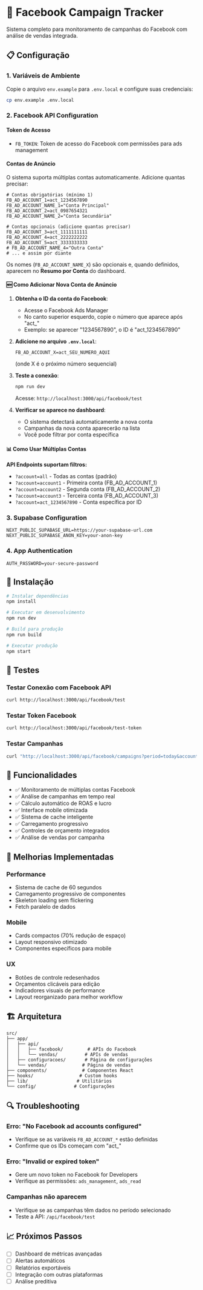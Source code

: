 # 🚀 Facebook Campaign Tracker

Sistema completo para monitoramento de campanhas do Facebook com análise de vendas integrada.

## 📋 Configuração

### 1. Variáveis de Ambiente

Copie o arquivo `env.example` para `.env.local` e configure suas credenciais:

```bash
cp env.example .env.local
```

### 2. Facebook API Configuration

#### Token de Acesso
- `FB_TOKEN`: Token de acesso do Facebook com permissões para ads management

#### Contas de Anúncio
O sistema suporta múltiplas contas automaticamente. Adicione quantas precisar:

```env
# Contas obrigatórias (mínimo 1)
FB_AD_ACCOUNT_1=act_1234567890
FB_AD_ACCOUNT_NAME_1="Conta Principal"
FB_AD_ACCOUNT_2=act_0987654321
FB_AD_ACCOUNT_NAME_2="Conta Secundária"

# Contas opcionais (adicione quantas precisar)
FB_AD_ACCOUNT_3=act_1111111111
FB_AD_ACCOUNT_4=act_2222222222
FB_AD_ACCOUNT_5=act_3333333333
# FB_AD_ACCOUNT_NAME_4="Outra Conta"
# ... e assim por diante
```

Os nomes (`FB_AD_ACCOUNT_NAME_X`) são opcionais e, quando definidos, aparecem no
**Resumo por Conta** do dashboard.

#### 🆕 Como Adicionar Nova Conta de Anúncio

1. **Obtenha o ID da conta do Facebook**:
   - Acesse o Facebook Ads Manager
   - No canto superior esquerdo, copie o número que aparece após "act_"
   - Exemplo: se aparecer "1234567890", o ID é "act_1234567890"

2. **Adicione no arquivo `.env.local`**:
   ```env
   FB_AD_ACCOUNT_X=act_SEU_NUMERO_AQUI
   ```
   (onde X é o próximo número sequencial)

3. **Teste a conexão**:
   ```bash
   npm run dev
   ```
   Acesse: `http://localhost:3000/api/facebook/test`

4. **Verificar se aparece no dashboard**:
   - O sistema detectará automaticamente a nova conta
   - Campanhas da nova conta aparecerão na lista
   - Você pode filtrar por conta específica

#### 📊 Como Usar Múltiplas Contas

**API Endpoints suportam filtros:**
- `?account=all` - Todas as contas (padrão)
- `?account=account1` - Primeira conta (FB_AD_ACCOUNT_1)
- `?account=account2` - Segunda conta (FB_AD_ACCOUNT_2)
- `?account=account3` - Terceira conta (FB_AD_ACCOUNT_3)
- `?account=act_1234567890` - Conta específica por ID

### 3. Supabase Configuration

```env
NEXT_PUBLIC_SUPABASE_URL=https://your-supabase-url.com
NEXT_PUBLIC_SUPABASE_ANON_KEY=your-anon-key
```

### 4. App Authentication

```env
AUTH_PASSWORD=your-secure-password
```

## 🔧 Instalação

```bash
# Instalar dependências
npm install

# Executar em desenvolvimento
npm run dev

# Build para produção
npm run build

# Executar produção
npm start
```

## 🧪 Testes

### Testar Conexão com Facebook API
```bash
curl http://localhost:3000/api/facebook/test
```

### Testar Token Facebook
```bash
curl http://localhost:3000/api/facebook/test-token
```

### Testar Campanhas
```bash
curl "http://localhost:3000/api/facebook/campaigns?period=today&account=all"
```

## 📱 Funcionalidades

- ✅ Monitoramento de múltiplas contas Facebook
- ✅ Análise de campanhas em tempo real
- ✅ Cálculo automático de ROAS e lucro
- ✅ Interface mobile otimizada
- ✅ Sistema de cache inteligente
- ✅ Carregamento progressivo
- ✅ Controles de orçamento integrados
- ✅ Análise de vendas por campanha

## 🎨 Melhorias Implementadas

### Performance
- Sistema de cache de 60 segundos
- Carregamento progressivo de componentes
- Skeleton loading sem flickering
- Fetch paralelo de dados

### Mobile
- Cards compactos (70% redução de espaço)
- Layout responsivo otimizado
- Componentes específicos para mobile

### UX
- Botões de controle redesenhados
- Orçamentos clicáveis para edição
- Indicadores visuais de performance
- Layout reorganizado para melhor workflow

## 🏗️ Arquitetura

```
src/
├── app/
│   ├── api/
│   │   ├── facebook/         # APIs do Facebook
│   │   └── vendas/          # APIs de vendas
│   ├── configuracoes/       # Página de configurações
│   └── vendas/             # Página de vendas
├── components/             # Componentes React
├── hooks/                 # Custom hooks
├── lib/                  # Utilitários
└── config/              # Configurações
```

## 🔍 Troubleshooting

### Erro: "No Facebook ad accounts configured"
- Verifique se as variáveis `FB_AD_ACCOUNT_*` estão definidas
- Confirme que os IDs começam com "act_"

### Erro: "Invalid or expired token"
- Gere um novo token no Facebook for Developers
- Verifique as permissões: `ads_management`, `ads_read`

### Campanhas não aparecem
- Verifique se as campanhas têm dados no período selecionado
- Teste a API: `/api/facebook/test`

## 📈 Próximos Passos

- [ ] Dashboard de métricas avançadas
- [ ] Alertas automáticos
- [ ] Relatórios exportáveis
- [ ] Integração com outras plataformas
- [ ] Análise preditiva
